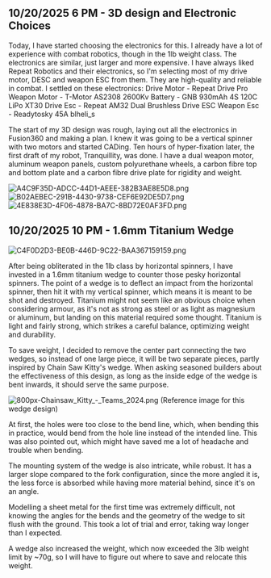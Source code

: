 <!--
  ===================    !!READ THIS NOTICE!!   ====================
  DO NOT edit this file manually. Your changes WILL BE OVERWRITTEN!
  This journal is auto generated and updated by Hack Club Blueprint.
  To edit this file, please edit your journal entries on Blueprint.
  ==================================================================
-->

## 10/20/2025 6 PM - 3D design and Electronic Choices  

Today, I have started choosing the electronics for this. I already have a lot of experience with combat robotics, though in the 1lb weight class. The electronics are similar, just larger and more expensive. I have always liked Repeat Robotics and their electronics, so I'm selecting most of my drive motor, DESC and weapon ESC from them. They are high-quality and reliable in combat. I settled on these electronics:
Drive Motor - Repeat Drive Pro
Weapon Motor - T-Motor AS2308 2600Kv
Battery - GNB 930mAh 4S 120C LiPo XT30
Drive Esc - Repeat AM32 Dual Brushless Drive ESC
Weapon Esc - Readytosky 45A blheli_s

The start of my 3D design was rough, laying out all the electronics in Fusion360 and making a plan. I knew it was going to be a vertical spinner with two motors and started CADing. Ten hours of hyper-fixation later, the first draft of my robot, Tranquillity, was done. I have a dual weapon motor, aluminum weapon panels, custom polyurethane wheels, a carbon fibre top and bottom plate and a carbon fibre drive plate for rigidity and weight.

![A4C9F35D-ADCC-44D1-AEEE-382B3AE8E5D8.png](https://blueprint.hackclub.com/user-attachments/blobs/proxy/eyJfcmFpbHMiOnsiZGF0YSI6Mzg1NiwicHVyIjoiYmxvYl9pZCJ9fQ==--5d38606429e5b43bbe0fa7ec11397a18acdc2444/A4C9F35D-ADCC-44D1-AEEE-382B3AE8E5D8.png)
![B02AEBEC-291B-4430-9738-CEF6E92DE5D7.png](https://blueprint.hackclub.com/user-attachments/blobs/proxy/eyJfcmFpbHMiOnsiZGF0YSI6Mzg1NSwicHVyIjoiYmxvYl9pZCJ9fQ==--1d22533bf5b8bd9f0bad000cffe083caafff3251/B02AEBEC-291B-4430-9738-CEF6E92DE5D7.png)
![4E838E3D-4F06-4878-BA7C-8BD72E0AF3FD.png](https://blueprint.hackclub.com/user-attachments/blobs/proxy/eyJfcmFpbHMiOnsiZGF0YSI6Mzg1NCwicHVyIjoiYmxvYl9pZCJ9fQ==--32edb332c1a806176afd2619b7a0b8fa05c122fb/4E838E3D-4F06-4878-BA7C-8BD72E0AF3FD.png)
  

## 10/20/2025 10 PM - 1.6mm Titanium Wedge  

![C4F0D2D3-BE0B-446D-9C22-BAA367159159.png](https://blueprint.hackclub.com/user-attachments/blobs/proxy/eyJfcmFpbHMiOnsiZGF0YSI6MzkwOSwicHVyIjoiYmxvYl9pZCJ9fQ==--eb9b04aee3e73e492f2a3330a8bbf6cf219006ac/C4F0D2D3-BE0B-446D-9C22-BAA367159159.png)

After being obliterated in the 1lb class by horizontal spinners, I have invested in a 1.6mm titanium wedge to counter those pesky horizontal spinners. The point of a wedge is to deflect an impact from the horizontal spinner, then hit it with my vertical spinner, which means it is meant to be shot and destroyed. Titanium might not seem like an obvious choice when considering armour, as it's not as strong as steel or as light as magnesium or aluminum, but landing on this material required some thought. Titanium is light and fairly strong, which strikes a careful balance, optimizing weight and durability. 

To save weight, I decided to remove the center part connecting the two wedges, so instead of one large piece, it will be two separate pieces, partly inspired by Chain Saw Kitty's wedge. When asking seasoned builders about the effectiveness of this design, as long as the inside edge of the wedge is bent inwards, it should serve the same purpose. 

![800px-Chainsaw_Kitty_-_Teams_2024.png](https://blueprint.hackclub.com/user-attachments/blobs/proxy/eyJfcmFpbHMiOnsiZGF0YSI6MzkxMywicHVyIjoiYmxvYl9pZCJ9fQ==--a673aaaf6149d510deb392a5b1a3837ab9d422f0/800px-Chainsaw_Kitty_-_Teams_2024.png)
(Reference image for this wedge design)

At first, the holes were too close to the bend line, which, when bending this in practice, would bend from the hole line instead of the intended line. This was also pointed out, which might have saved me a lot of headache and trouble when bending.

The mounting system of the wedge is also intricate, while robust. It has a larger slope compared to the fork configuration, since the more angled it is, the less force is absorbed while having more material behind, since it's on an angle.

Modelling a sheet metal for the first time was extremely difficult, not knowing the angles for the bends and the geometry of the wedge to sit flush with the ground. This took a lot of trial and error, taking way longer than I expected. 

A wedge also increased the weight, which now exceeded the 3lb weight limit by ~70g, so I will have to figure out where to save and relocate this weight.  


